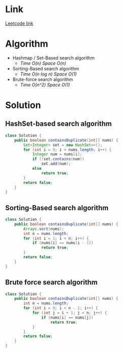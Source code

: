 # Link

[Leetcode link](https://leetcode.com/explore/interview/card/top-interview-questions-easy/92/array/578/)

# Algorithm

- Hashmap / Set-Based search algorithm
  - _Time O(n) Space O(n)_
- Sorting-Based search algorithm
  - _Time O(n log n) Space O(1)_
- Brute-force search algorithm
  - _Time O(n^2) Space O(1)_

# Solution

## HashSet-based search algorithm

```java
class Solution {
    public boolean containsDuplicate(int[] nums) {
        Set<Integer> set = new HashSet<>();
        for (int i = 0; i < nums.length; i++) {
            Integer num = nums[i];
            if (!set.contains(num))
                set.add(num);
            else
                return true;
        }
        return false;
    }
}
```

## Sorting-Based search algorithm

```java
class Solution {
    public boolean containsDuplicate(int[] nums) {
        Arrays.sort(nums);
        int n = nums.length;
        for (int i = 1; i < n; i++) {
            if (nums[i] == nums[i - 1])
                return true;
        }
        return false;
    }
}
```

## Brute force search algorithm

```java
class Solution {
    public boolean containsDuplicate(int[] nums) {
        int n = nums.length;
        for (int i = 0; i < n - 1; i++) {
            for (int j = i + 1; j < n; j++) {
                if (nums[i] == nums[j])
                    return true;
            }
        }
        return false;
    }
}
```
